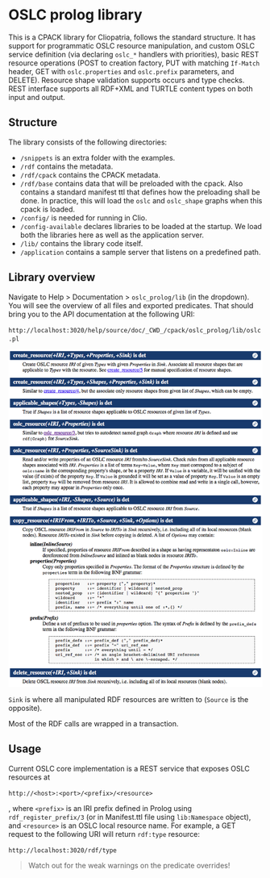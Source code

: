 # OSLC prolog library

This is a CPACK library for Cliopatria, follows the standard structure. It has support for programmatic OSLC resource manipulation, and custom OSLC service definition (via declaring `oslc_*` handlers with priorities), basic REST resource operations (POST to creation factory, PUT with matching `If-Match` header, GET with `oslc.properties` and `oslc.prefix` parameters, and DELETE). Resource shape validation supports occurs and type checks. REST interface supports all RDF+XML and TURTLE content types on both input and output.


## Structure

The library consists of the following directories:

* `/snippets` is an extra folder with the examples.
* `/rdf` contains the metadata.
* `/rdf/cpack` contains the CPACK metadata.
* `/rdf/base` contains data that will be preloaded with the cpack. Also contains a standard manifest ttl that defines how the preloading shall be done. In practice, this will load the `oslc` and `oslc_shape` graphs when this cpack is loaded.
* `/config/` is needed for running in Clio.
* `/config-available` declares libraries to be loaded at the startup. We load both the libraries here as well as the application server.
* `/lib/` contains the library code itself.
* `/application` contains a sample server that listens on a predefined path.


## Library overview

Navigate to Help > Documentation > `oslc_prolog/lib` (in the dropdown). You will see the overview of all files and exported predicates. That should bring you to the API documentation at the following URI:

`http://localhost:3020/help/source/doc/_CWD_/cpack/oslc_prolog/lib/oslc.pl`

![](doc/exported_predicates.png)

`Sink` is where all manipulated RDF resources are written to (`Source` is the opposite).

Most of the RDF calls are wrapped in a transaction.


## Usage

Current OSLC core implementation is a REST service that exposes OSLC resources at

`http://<host>:<port>/<prefix>/<resource>`

, where `<prefix>` is an IRI prefix defined in Prolog using `rdf_register_prefix/3` (or in Manifest.ttl file using `lib:Namespace` object), and `<resource>` is an OSLC local resource name. For example, a GET request to the following URI will return `rdf:type` resource:

`http://localhost:3020/rdf/type`

> Watch out for the weak warnings on the predicate overrides!
